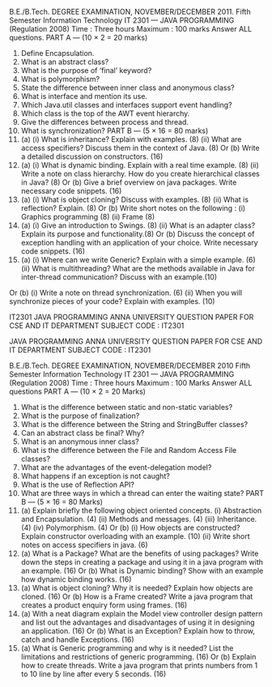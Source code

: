 


B.E./B.Tech. DEGREE EXAMINATION, NOVEMBER/DECEMBER 2011.
Fifth Semester
Information Technology
IT 2301 — JAVA PROGRAMMING
(Regulation 2008)
Time : Three hours Maximum : 100 marks
Answer ALL questions.
PART A — (10 × 2 = 20 marks)
1. Define Encapsulation.
2. What is an abstract class?
3. What is the purpose of ‘final’ keyword?
4. What is polymorphism?
5. State the difference between inner class and anonymous class?
6. What is interface and mention its use.
7. Which Java.util classes and interfaces support event handling?
8. Which class is the top of the AWT event hierarchy.
9. Give the differences between process and thread.
10. What is synchronization?
PART B — (5 × 16 = 80 marks)
11. (a) (i) What is inheritance? Explain with examples. (8)
(ii) What are access specifiers? Discuss them in the context of Java. (8)
Or
(b) Write a detailed discussion on constructors. (16)
12. (a) (i) What is dynamic binding. Explain with a real time example. (8)
(ii) Write a note on class hierarchy. How do you create hierarchical classes in Java? (8)
Or
(b) Give a brief overview on java packages. Write necessary code snippets. (16)
13. (a) (i) What is object cloning? Discuss with examples. (8)
(ii) What is reflection? Explain. (8)
Or
(b) Write short notes on the following :
(i) Graphics programming (8)
(ii) Frame (8)
14. (a) (i) Give an introduction to Swings. (8)
(ii) What is an adapter class? Explain its purpose and functionality.(8)
Or
(b) Discuss the concept of exception handling with an application of
your choice. Write necessary code snippets. (16)
15. (a) (i) Where can we write Generic? Explain with a simple example. (6)
(ii) What is multithreading? What are the methods available in Java for inter-thread communication? Discuss with an example.(10)


Or
(b) (i) Write a note on thread synchronization. (6)
(ii) When you will synchronize pieces of your code? Explain with examples. (10)

IT2301 JAVA PROGRAMMING ANNA UNIVERSITY QUESTION PAPER FOR CSE AND IT DEPARTMENT SUBJECT CODE : IT2301


JAVA PROGRAMMING ANNA UNIVERSITY QUESTION PAPER FOR CSE AND IT DEPARTMENT SUBJECT CODE : IT2301


B.E./B.Tech. DEGREE EXAMINATION, NOVEMBER/DECEMBER 2010
Fifth Semester
Information Technology
IT 2301 — JAVA PROGRAMMING
(Regulation 2008)
Time : Three hours Maximum : 100 Marks
Answer ALL questions
PART A — (10 × 2 = 20 Marks)
1. What is the difference between static and non-static variables?
2. What is the purpose of finalization?
3. What is the difference between the String and StringBuffer classes?
4. Can an abstract class be final? Why?
5. What is an anonymous inner class?
6. What is the difference between the File and Random Access File classes?
7. What are the advantages of the event-delegation model?
8. What happens if an exception is not caught?
9. What is the use of Reflection API?
10. What are three ways in which a thread can enter the waiting state?
PART B — (5 × 16 = 80 Marks)
11. (a) Explain briefly the following object oriented concepts.
(i) Abstraction and Encapsulation. (4)
(ii) Methods and messages. (4)
(iii) Inheritance. (4)
(iv) Polymorphism. (4)
Or
(b) (i) How objects are constructed? Explain constructor overloading with
an example. (10)
(ii) Write short notes on access specifiers in java. (6)
12. (a) What is a Package? What are the benefits of using packages? Write down
the steps in creating a package and using it in a java program with an
example. (16)
Or
(b) What is Dynamic binding? Show with an example how dynamic binding
works. (16)
13. (a) What is object cloning? Why it is needed? Explain how objects are cloned.
(16)
Or
(b) How is a Frame created? Write a java program that creates a product
enquiry form using frames. (16)
14. (a) With a neat diagram explain the Model view controller design pattern
and list out the advantages and disadvantages of using it in designing an
application. (16)
Or
(b) What is an Exception? Explain how to throw, catch and handle
Exceptions. (16)
15. (a) What is Generic programming and why is it needed? List the limitations
and restrictions of generic programming. (16)
Or
(b) Explain how to create threads. Write a java program that prints numbers
from 1 to 10 line by line after every 5 seconds. (16)


